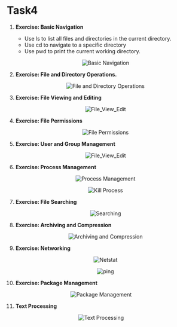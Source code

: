 <p align = "center">
<h1> Task4 </h1>
</p>


1. **Exercise: Basic Navigation**
   - Use ls to list all files and directories in the current directory.
   - Use cd to navigate to a specific directory 
   - Use pwd to print the current working directory.

   <p align="center">
    <img src="./imgs/4-1.png" alt="Basic Navigation">
    </p>


2. **Exercise: File and Directory Operations.**
   <p align="center">
    <img src="./imgs/File_DirOperations.png" alt="File and Directory Operations">
    </p>

3. **Exercise: File Viewing and Editing**
   <p align="center">
    <img src="./imgs/File_view_edit.png" alt="File_View_Edit">
    </p>
  
4. **Exercise: File Permissions**
   <p align="center">
    <img src="./imgs/File_Permissions.png" alt="File Permissions">
    </p>

5. **Exercise: User and Group Management**
   <p align="center">
    <img src="./imgs/User_Group_Management.png" alt="File_View_Edit">
    </p>

6. **Exercise: Process Management**
   <p align="center">
    <img src="./imgs/process.png" alt="Process Management">
    </p>
    <p align="center">
    <img src="./imgs/kill_process.png" alt="Kill Process">
    </p>

7. **Exercise: File Searching**
   <p align="center">
    <img src="./imgs/Searching.png" alt="Searching">
    </p>


8. **Exercise: Archiving and Compression**
   <p align="center">
    <img src="./imgs/archiving.png" alt="Archiving and Compression">
    </p>

9. **Exercise: Networking**
   <p align="center">
    <img src="./imgs/netstat.png" alt="Netstat">
    </p>
   <p align="center">
    <img src="./imgs/ping.png" alt="ping">
    </p>

10. **Exercise: Package Management**
   <p align="center">
    <img src="./imgs/install_uninstall.png" alt="Package Management">
    </p>


11. **Text Processing**
   <p align="center">
   <img src="./imgs/process_data.png" alt="Text Processing">
   </p>






